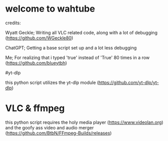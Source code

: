 # welcome to wahtube
credits: 

Wyatt Geckle; Writing all VLC related code, along with a lot of debugging (https://github.com/WGeckle80)

ChatGPT; Getting a base script set up and a lot less debugging

Me; For realizing that i typed 'true' instead of 'True' 80 times in a row (https://github.com/blueytbh)

#yt-dlp

this python script utilizes the yt-dlp module (https://github.com/yt-dlp/yt-dlp)

# VLC & ffmpeg
this python script requires the holy media player (https://www.videolan.org) and the goofy ass video and audio merger (https://github.com/BtbN/FFmpeg-Builds/releases)
